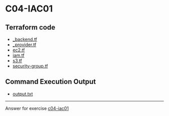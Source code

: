# C04-IAC01

## Terraform code 
- [_backend.tf](_backend.tf)
- [_provider.tf](_provider.tf)
- [ec2.tf](ec2.tf)
- [iam.tf](iam.tf)
- [s3.tf](s3.tf)
- [security-group.tf](security-group.tf)

## Command Execution Output
- [output.txt](output.txt)


<!-- Don't change anything below this point-->
<!-- Before commiting, remove both commented lines--> 
***
Answer for exercise [c04-iac01](https://github.com/devopsacademyau/academy/blob/c41e824fb2a2c55e3a30b2371a87e3a7551b6741/classes/04class/exercises/c04-iac01/README.md)